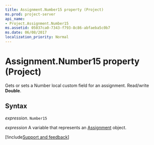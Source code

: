 ```yaml
---
title: Assignment.Number15 property (Project)
ms.prod: project-server
api_name:
- Project.Assignment.Number15
ms.assetid: 05037ca0-7343-f793-8c86-abfaeba5c0b7
ms.date: 06/08/2017
localization_priority: Normal
---
```



# Assignment.Number15 property (Project)

Gets or sets a Number local custom field for an assignment. Read/write  **Double**.


## Syntax

_expression_. `Number15`

_expression_ A variable that represents an [Assignment](./Project.Assignment.md) object.

[!include[Support and feedback](~/includes/feedback-boilerplate.md)]